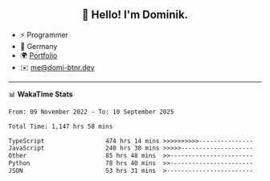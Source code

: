 <h2 align="center">👋 Hello! I'm Dominik.</h2>

- ⚡ Programmer
- 📍 Germany
- 🌍 [Portfolio](https://domi-btnr.dev)
- ✉️ [me@domi-btnr.dev](mailto://me@domi-btnr.dev)

---
📊 **WakaTime Stats**
<!--START_SECTION:waka-->

```txt
From: 09 November 2022 - To: 10 September 2025

Total Time: 1,147 hrs 58 mins

TypeScript                 474 hrs 14 mins >>>>>>>>>>---------------   41.31 %
JavaScript                 240 hrs 38 mins >>>>>--------------------   20.96 %
Other                      85 hrs 48 mins  >>-----------------------   07.47 %
Python                     78 hrs 40 mins  >>-----------------------   06.85 %
JSON                       53 hrs 31 mins  >------------------------   04.66 %
```

<!--END_SECTION:waka-->
